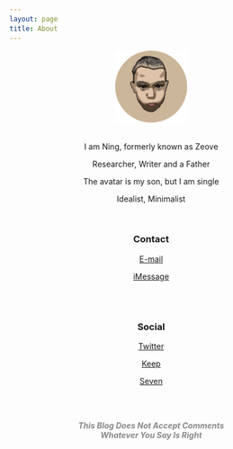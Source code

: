 ```yaml
---
layout: page
title: About
---
```


<center>

<img src="assets/AVA.png" width="128" height="128">

<br>

<br>

<p>I am Ning, formerly known as Zeove</p>

<p>Researcher, Writer and a Father</p>

<p>The avatar is my son, but I am single</p>

<p>Idealist, Minimalist</p>

<br>

<p><h3>Contact</h3></p>

<a href="mailto:ningyiqin@gmail.com">E-mail</a>

<a href="iMessage://+8618523795271">iMessage</a>

<br>
<br>

<p><h3>Social</h3></p>

<a href="https://twitter.com/ningyiqin">Twitter</a>

<a href="https://show.gotokeep.com/users/5c334d2c462f1b71448a9247?utm_source=others&utm_medium=web&utm_campaign=client_share&utm_term=5c334d2c462f1b71448a9247&utm_content=users&_uid=5c334d2c462f1b71448a9247)">Keep</a>

<a href="https://deeplink.seven.app/?id=ed1bxw">Seven</a>

<br>
<br>

<p><b><i><font color="#888">This Blog Does Not Accept Comments
<br>Whatever You Say Is Right</font></i></b></p>